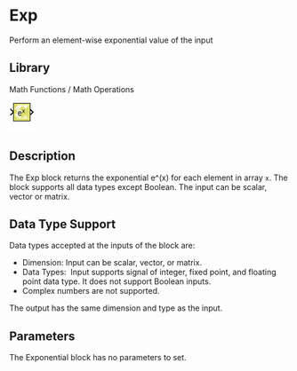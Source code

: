 # Exp

Perform an element-wise exponential value of the input

## Library

Math Functions / Math Operations

![](./Images/block.png)

## Description

The Exp block returns the exponential e^(x) for each element in
array `x`. The block supports all data types except Boolean. The input
can be scalar, vector or matrix.

## Data Type Support

Data types accepted at the inputs of the block are:

- Dimension: Input can be scalar, vector, or matrix.
- Data Types:  Input supports signal of integer, fixed point, and
  floating point data type. It does not support Boolean inputs.
- Complex numbers are not supported.

The output has the same dimension and type as the input.

## Parameters

The Exponential block has no parameters to set.
